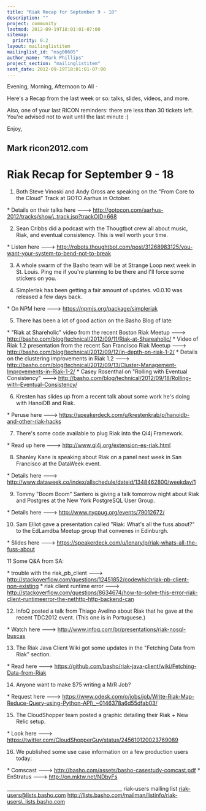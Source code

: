 ```yaml
---
title: "Riak Recap for September 9 - 18"
description: ""
project: community
lastmod: 2012-09-19T18:01:01-07:00
sitemap:
  priority: 0.2
layout: mailinglistitem
mailinglist_id: "msg08605"
author_name: "Mark Phillips"
project_section: "mailinglistitem"
sent_date: 2012-09-19T18:01:01-07:00
---
```



Evening, Morning, Afternoon to All -

Here's a Recap from the last week or so: talks, slides, videos, and more.

Also, one of your last RICON reminders: there are less than 30 tickets
left. You're advised not to wait until the last minute :)

Enjoy,

Mark
ricon2012.com
---------------------

Riak Recap for September 9 - 18
========================

1) Both Steve Vinoski and Andy Gross are speaking on the "From Core to
the Cloud" Track at GOTO Aarhus in October.

\* Details on their talks here --->
http://gotocon.com/aarhus-2012/tracks/show\_track.jsp?trackOID=668

2) Sean Cribbs did a podcast with the Thougtbot crew all about music,
Riak, and eventual consistency. This is well worth your time.

\* Listen here --->
http://robots.thoughtbot.com/post/31268983125/you-want-your-system-to-bend-not-to-break

3) A whole swarm of the Basho team will be at Strange Loop next week
in St. Louis. Ping me if you're planning to be there and I'll force
some stickers on you.

4) Simpleriak has been getting a fair amount of updates. v0.0.10 was
released a few days back.

\* On NPM here ---> https://npmjs.org/package/simpleriak

5) There has been a lot of good action on the Basho Blog of late:

\* "Riak at Shareholic" video from the recent Boston Riak Meetup --->
http://basho.com/blog/technical/2012/09/11/Riak-at-Shareaholic/
\* Video of Riak 1.2 presentation from the recent San Francisco Riak
Meetup ---> http://basho.com/blog/technical/2012/09/12/in-depth-on-riak-1-2/
\* Details on the clustering improvements in Riak 1.2 --->
http://basho.com/blog/technical/2012/09/13/Cluster-Management-Improvements-in-Riak-1-2/
\* Casey Rosenthal on "Rolling with Eventual Consistency" --->
http://basho.com/blog/technical/2012/09/18/Rolling-with-Eventual-Consistency/

6) Kresten has slides up from a recent talk about some work he's doing
with HanoiDB and Riak.

\* Peruse here --->
https://speakerdeck.com/u/krestenkrab/p/hanoidb-and-other-riak-hacks

7) There's some code available to plug Riak into the Qi4j Framework.

\* Read up here ---> http://www.qi4j.org/extension-es-riak.html

8) Shanley Kane is speaking about Riak on a panel next week in San
Francisco at the DataWeek event.

\* Details here --->
http://www.dataweek.co/index/allschedule/dateid/1348462800/weekday/1

9) Tommy "Boom Boom" Santero is giving a talk tomorrow night about
Riak and Postgres at the New York PostgreSQL User Group.

\* Details here ---> http://www.nycpug.org/events/79012672/

10) Sam Elliot gave a presentation called "Riak: What's all the fuss
about?" to the EdLamdba Meetup group that convenes in Edinburgh.

\* Slides here --->
https://speakerdeck.com/u/lenary/p/riak-whats-all-the-fuss-about

11 Some Q&A from SA:

\* trouble with the riak\_pb\_client --->
http://stackoverflow.com/questions/12451852/codewhichriak-pb-client-non-existing
\* riak client runtime error --->
http://stackoverflow.com/questions/8634674/how-to-solve-this-error-riak-client-runtimeerror-the-nethttp-http-backend-can

12) InfoQ posted a talk from Thiago Avelino about Riak that he gave at
the recent TDC2012 event. (This one is in Portuguese.)

\* Watch here ---> http://www.infoq.com/br/presentations/riak-nosql-buscas

13) The Riak Java Client Wiki got some updates in the "Fetching Data
from Riak" section.

\* Read here --->
https://github.com/basho/riak-java-client/wiki/Fetching-Data-from-Riak

14) Anyone want to make $75 writing a M/R Job?

\* Request here --->
https://www.odesk.com/o/jobs/job/Write-Riak-Map-Reduce-Query-using-Python-API\_~0146378a6d55dfab03/

15) The CloudShopper team posted a graphic detailing their Riak + New
Relic setup.

\* Look here ---> https://twitter.com/CloudShopperGuy/status/245610120023769089

16) We published some use case information on a few production users today:

\* Comscast ---> http://basho.com/assets/basho-casestudy-comcast.pdf
\* EnStratus ---> http://on.mktw.net/NDbyFs

\_\_\_\_\_\_\_\_\_\_\_\_\_\_\_\_\_\_\_\_\_\_\_\_\_\_\_\_\_\_\_\_\_\_\_\_\_\_\_\_\_\_\_\_\_\_\_
riak-users mailing list
riak-users@lists.basho.com
http://lists.basho.com/mailman/listinfo/riak-users\_lists.basho.com

